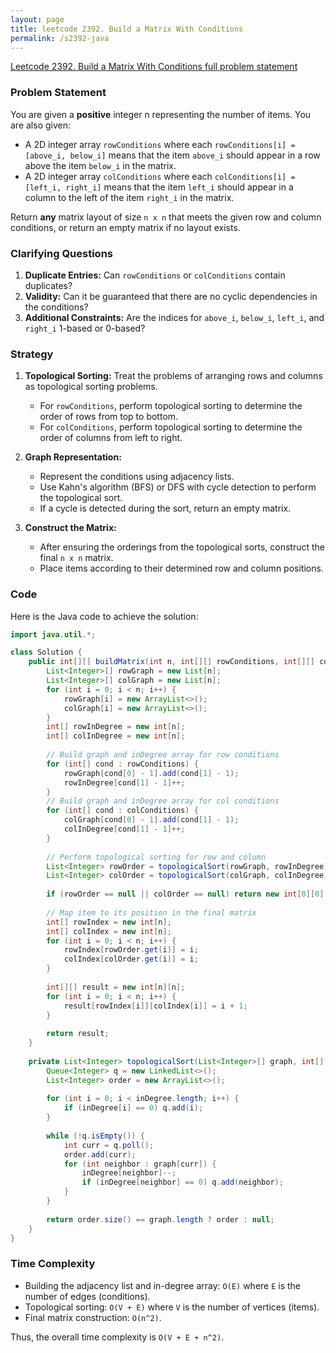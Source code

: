```yaml
---
layout: page
title: leetcode 2392. Build a Matrix With Conditions
permalink: /s2392-java
---
```

[Leetcode 2392. Build a Matrix With Conditions full problem statement](https://algoadvance.github.io/algoadvance/l2392)
### Problem Statement

You are given a **positive** integer n representing the number of items. You are also given:
- A 2D integer array `rowConditions` where each `rowConditions[i] = [above_i, below_i]` means that the item `above_i` should appear in a row above the item `below_i` in the matrix.
- A 2D integer array `colConditions` where each `colConditions[i] = [left_i, right_i]` means that the item `left_i` should appear in a column to the left of the item `right_i` in the matrix.

Return **any** matrix layout of size `n x n` that meets the given row and column conditions, or return an empty matrix if no layout exists.

### Clarifying Questions
1. **Duplicate Entries:** Can `rowConditions` or `colConditions` contain duplicates?
2. **Validity:** Can it be guaranteed that there are no cyclic dependencies in the conditions?
3. **Additional Constraints:** Are the indices for `above_i`, `below_i`, `left_i`, and `right_i` 1-based or 0-based?

### Strategy

1. **Topological Sorting:** Treat the problems of arranging rows and columns as topological sorting problems.
   - For `rowConditions`, perform topological sorting to determine the order of rows from top to bottom.
   - For `colConditions`, perform topological sorting to determine the order of columns from left to right.

2. **Graph Representation:** 
   - Represent the conditions using adjacency lists.
   - Use Kahn's algorithm (BFS) or DFS with cycle detection to perform the topological sort.
   - If a cycle is detected during the sort, return an empty matrix.

3. **Construct the Matrix:**
   - After ensuring the orderings from the topological sorts, construct the final `n x n` matrix.
   - Place items according to their determined row and column positions.

### Code

Here is the Java code to achieve the solution:

```java
import java.util.*;

class Solution {
    public int[][] buildMatrix(int n, int[][] rowConditions, int[][] colConditions) {
        List<Integer>[] rowGraph = new List[n];
        List<Integer>[] colGraph = new List[n];
        for (int i = 0; i < n; i++) {
            rowGraph[i] = new ArrayList<>();
            colGraph[i] = new ArrayList<>();
        }
        int[] rowInDegree = new int[n];
        int[] colInDegree = new int[n];
        
        // Build graph and inDegree array for row conditions
        for (int[] cond : rowConditions) {
            rowGraph[cond[0] - 1].add(cond[1] - 1);
            rowInDegree[cond[1] - 1]++;
        }
        // Build graph and inDegree array for col conditions
        for (int[] cond : colConditions) {
            colGraph[cond[0] - 1].add(cond[1] - 1);
            colInDegree[cond[1] - 1]++;
        }
        
        // Perform topological sorting for row and column
        List<Integer> rowOrder = topologicalSort(rowGraph, rowInDegree);
        List<Integer> colOrder = topologicalSort(colGraph, colInDegree);
        
        if (rowOrder == null || colOrder == null) return new int[0][0];
        
        // Map item to its position in the final matrix
        int[] rowIndex = new int[n];
        int[] colIndex = new int[n];
        for (int i = 0; i < n; i++) {
            rowIndex[rowOrder.get(i)] = i;
            colIndex[colOrder.get(i)] = i;
        }
        
        int[][] result = new int[n][n];
        for (int i = 0; i < n; i++) {
            result[rowIndex[i]][colIndex[i]] = i + 1;
        }
        
        return result;
    }
    
    private List<Integer> topologicalSort(List<Integer>[] graph, int[] inDegree) {
        Queue<Integer> q = new LinkedList<>();
        List<Integer> order = new ArrayList<>();
        
        for (int i = 0; i < inDegree.length; i++) {
            if (inDegree[i] == 0) q.add(i);
        }
        
        while (!q.isEmpty()) {
            int curr = q.poll();
            order.add(curr);
            for (int neighbor : graph[curr]) {
                inDegree[neighbor]--;
                if (inDegree[neighbor] == 0) q.add(neighbor);
            }
        }
        
        return order.size() == graph.length ? order : null;
    }
}
```

### Time Complexity
- Building the adjacency list and in-degree array: `O(E)` where `E` is the number of edges (conditions).
- Topological sorting: `O(V + E)` where `V` is the number of vertices (items).
- Final matrix construction: `O(n^2)`.

Thus, the overall time complexity is `O(V + E + n^2)`.